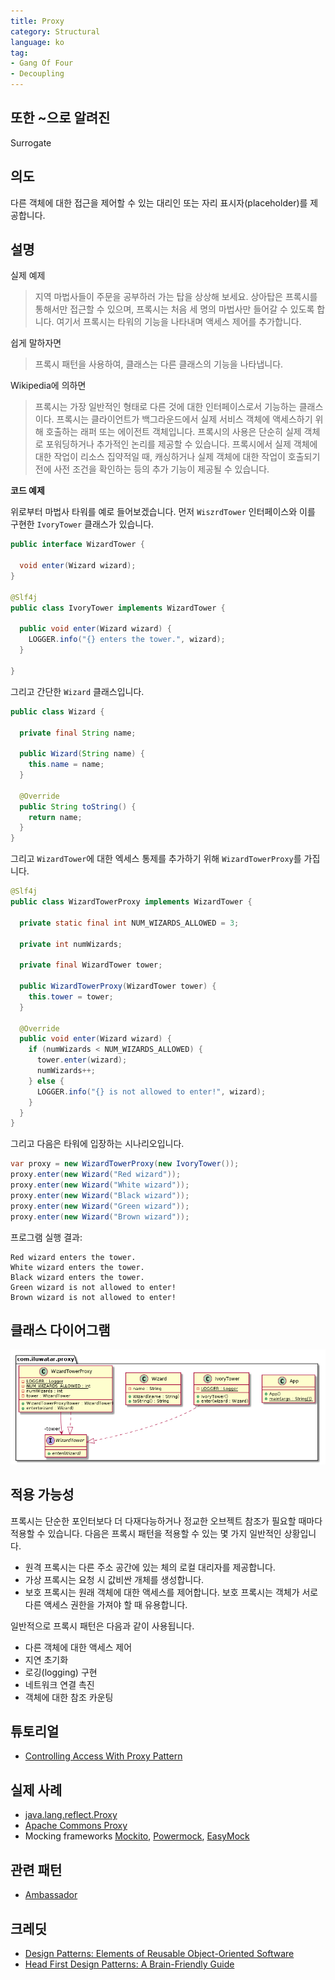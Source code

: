 ```yaml
---
title: Proxy
category: Structural
language: ko
tag:
- Gang Of Four
- Decoupling
---
```


## 또한 ~으로 알려진

Surrogate

## 의도 

다른 객체에 대한 접근을 제어할 수 있는 대리인 또는 자리 표시자(placeholder)를 제공합니다.

## 설명

실제 예제

> 지역 마법사들이 주문을 공부하러 가는 탑을 상상해 보세요. 상아탑은 프록시를 통해서만 접근할 수 있으며, 프록시는 처음 세 명의 마법사만 들어갈 수 있도록 합니다. 여기서 프록시는 타워의 기능을 나타내며 액세스 제어를 추가합니다.

쉽게 말하자면

> 프록시 패턴을 사용하여, 클래스는 다른 클래스의 기능을 나타냅니다.

Wikipedia에 의하면

> 프록시는 가장 일반적인 형태로 다른 것에 대한 인터페이스로서 기능하는 클래스이다. 프록시는 클라이언트가 백그라운드에서 실제 서비스 객체에 액세스하기 위해 호출하는 래퍼 또는 에이전트 객체입니다. 프록시의 사용은 단순히 실제 객체로 포워딩하거나 추가적인 논리를 제공할 수 있습니다. 프록시에서 실제 객체에 대한 작업이 리소스 집약적일 때, 캐싱하거나 실제 객체에 대한 작업이 호출되기 전에 사전 조건을 확인하는 등의 추가 기능이 제공될 수 있습니다.

**코드 예제**

위로부터 마법사 타워를 예로 들어보겠습니다. 먼저 `WiszrdTower` 인터페이스와 이를 구현한
`IvoryTower` 클래스가 있습니다.

```java
public interface WizardTower {

  void enter(Wizard wizard);
}

@Slf4j
public class IvoryTower implements WizardTower {

  public void enter(Wizard wizard) {
    LOGGER.info("{} enters the tower.", wizard);
  }

}
```

그리고 간단한 `Wizard` 클래스입니다.


```java
public class Wizard {

  private final String name;

  public Wizard(String name) {
    this.name = name;
  }

  @Override
  public String toString() {
    return name;
  }
}
```

그리고 `WizardTower`에 대한 엑세스 통제를 추가하기 위해 `WizardTowerProxy`를 가집니다.

```java
@Slf4j
public class WizardTowerProxy implements WizardTower {

  private static final int NUM_WIZARDS_ALLOWED = 3;

  private int numWizards;

  private final WizardTower tower;

  public WizardTowerProxy(WizardTower tower) {
    this.tower = tower;
  }

  @Override
  public void enter(Wizard wizard) {
    if (numWizards < NUM_WIZARDS_ALLOWED) {
      tower.enter(wizard);
      numWizards++;
    } else {
      LOGGER.info("{} is not allowed to enter!", wizard);
    }
  }
}
```

그리고 다음은 타워에 입장하는 시나리오입니다.

```java
var proxy = new WizardTowerProxy(new IvoryTower());
proxy.enter(new Wizard("Red wizard"));
proxy.enter(new Wizard("White wizard"));
proxy.enter(new Wizard("Black wizard"));
proxy.enter(new Wizard("Green wizard"));
proxy.enter(new Wizard("Brown wizard"));
```

프로그램 실행 결과:

```
Red wizard enters the tower.
White wizard enters the tower.
Black wizard enters the tower.
Green wizard is not allowed to enter!
Brown wizard is not allowed to enter!
```

## 클래스 다이어그램

![alt text](./etc/proxy.urm.png "Proxy pattern class diagram")

## 적용 가능성

프록시는 단순한 포인터보다 더 다재다능하거나 정교한 오브젝트 참조가 필요할 때마다 적용할 수 있습니다. 다음은 프록시 패턴을 적용할 수 있는 몇 가지 일반적인 상황입니다.


* 원격 프록시는 다른 주소 공간에 있는 체의 로컬 대리자를 제공합니다.
* 가상 프록시는 요청 시 값비싼 개체를 생성합니다.
* 보호 프록시는 원래 객체에 대한 액세스를 제어합니다. 보호 프록시는 객체가 서로 다른 액세스 권한을 가져야 할 때 유용합니다.

일반적으로 프록시 패턴은 다음과 같이 사용됩니다.

* 다른 객체에 대한 액세스 제어
* 지연 초기화
* 로깅(logging) 구현
* 네트워크 연결 촉진
* 객체에 대한 참조 카운팅

## 튜토리얼

* [Controlling Access With Proxy Pattern](http://java-design-patterns.com/blog/controlling-access-with-proxy-pattern/)

## 실제 사례

* [java.lang.reflect.Proxy](http://docs.oracle.com/javase/8/docs/api/java/lang/reflect/Proxy.html)
* [Apache Commons Proxy](https://commons.apache.org/proper/commons-proxy/)
* Mocking frameworks [Mockito](https://site.mockito.org/),
  [Powermock](https://powermock.github.io/), [EasyMock](https://easymock.org/)

## 관련 패턴

* [Ambassador](https://java-design-patterns.com/patterns/ambassador/)

## 크레딧

* [Design Patterns: Elements of Reusable Object-Oriented Software](https://www.amazon.com/gp/product/0201633612/ref=as_li_tl?ie=UTF8&camp=1789&creative=9325&creativeASIN=0201633612&linkCode=as2&tag=javadesignpat-20&linkId=675d49790ce11db99d90bde47f1aeb59)
* [Head First Design Patterns: A Brain-Friendly Guide](https://www.amazon.com/gp/product/0596007124/ref=as_li_tl?ie=UTF8&camp=1789&creative=9325&creativeASIN=0596007124&linkCode=as2&tag=javadesignpat-20&linkId=6b8b6eea86021af6c8e3cd3fc382cb5b)
